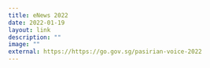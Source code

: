 ```yaml
---
title: eNews 2022
date: 2022-01-19
layout: link
description: ""
image: ""
external: https://https://go.gov.sg/pasirian-voice-2022
---
```





